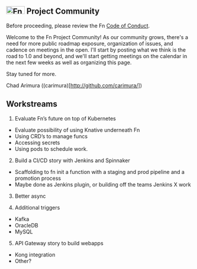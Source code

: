 ## <img src="https://fnproject.io/images/fn-300x125.png" alt="Fn Project Logo" height="21" width="50"> Project Community

Before proceeding, please review the Fn [Code of Conduct](CODE_OF_CONDUCT.md).

Welcome to the Fn Project Community! As our community grows, there's a need for more public 
roadmap exposure, organization of issues, and cadence on meetings in the open. I'll start by 
posting what we think is the road to 1.0 and beyond, and we'll start getting meetings on the 
calendar in the next few weeks as well as organizing this page.

Stay tuned for more.

Chad Arimura ((carimura)[http://github.com/carimura/])


## Workstreams


1. Evaluate Fn’s future on top of Kubernetes
  - Evaluate possibility of using Knative underneath Fn
  - Using CRD’s to manage funcs
  - Accessing secrets
  - Using pods to schedule work.

2. Build a CI/CD story with Jenkins and Spinnaker
  - Scaffolding to fn init a function with a staging and prod pipeline and a promotion process
  - Maybe done as Jenkins plugin, or building off the teams Jenkins X work

3. Better async

4. Additional triggers
  - Kafka
  - OracleDB
  - MySQL

5. API Gateway story to build webapps
  - Kong integration
  - Other?


